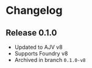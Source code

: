 # Changelog
## Release 0.1.0
- Updated to AJV v8
- Supports Foundry v8
- Archived in branch `0.1.0-v8`
